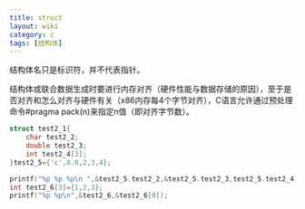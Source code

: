 ```yaml
---
title: struct
layout: wiki
category: c
tags: [结构体]
---
```


结构体名只是标识符，并不代表指针。

结构体或联合数据生成时要进行内存对齐（硬件性能与数据存储的原因），至于是否对齐和怎么对齐与硬件有关（x86内存每4个字节对齐），C语言允许通过预处理命令#pragma pack(n)来指定n值（即对齐字节数）。

```c
struct test2_1{
	char test2_2;
	double test2_3;
	int test2_4[3];
}test2_5={'c',8.0,2,3,4};

printf("%p %p %p\n ",&test2_5.test2_2,&test2_5.test2_3,test2_5.test2_4);
int test2_6[3]={1,2,3};
printf("%p %p\n",&test2_6,&test2_6[0]);
```
